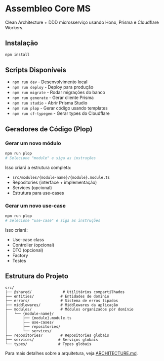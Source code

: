 # Assembleo Core MS

Clean Architecture + DDD microsserviço usando Hono, Prisma e Cloudflare Workers.

## Instalação

```bash
npm install
```

## Scripts Disponíveis

- `npm run dev` - Desenvolvimento local
- `npm run deploy` - Deploy para produção
- `npm run migrate` - Rodar migrações do banco
- `npm run generate` - Gerar cliente Prisma
- `npm run studio` - Abrir Prisma Studio
- `npm run plop` - Gerar código usando templates
- `npm run cf-typegen` - Gerar types do Cloudflare

## Geradores de Código (Plop)

### Gerar um novo módulo

```bash
npm run plop
# Selecione "module" e siga as instruções
```

Isso criará a estrutura completa:
- `src/modules/{module-name}/{module}.module.ts`
- Repositories (interface + implementação)
- Services (opcional)
- Estrutura para use-cases

### Gerar um novo use-case

```bash
npm run plop
# Selecione "use-case" e siga as instruções
```

Isso criará:
- Use-case class
- Controller (opcional)
- DTO (opcional)
- Factory
- Testes

## Estrutura do Projeto

```
src/
├── @shared/              # Utilitários compartilhados
├── entities/            # Entidades de domínio
├── errors/              # Sistema de erros tipados
├── middlewares/         # Middlewares da aplicação
├── modules/             # Módulos organizados por domínio
│   └── {module-name}/
│       ├── {module}.module.ts
│       ├── use-cases/
│       ├── repositories/
│       └── services/
├── repositories/        # Repositories globais
├── services/           # Serviços globais
└── types/              # Types globais
```

Para mais detalhes sobre a arquitetura, veja [ARCHITECTURE.md](./ARCHITECTURE.md).
